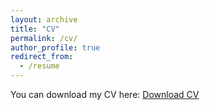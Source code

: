 ```yaml
---
layout: archive
title: "CV"
permalink: /cv/
author_profile: true
redirect_from:
  - /resume
---
```

You can download my CV here: [Download CV](/files/Sneha_Sree_Vavilapalli_resume.pdf)